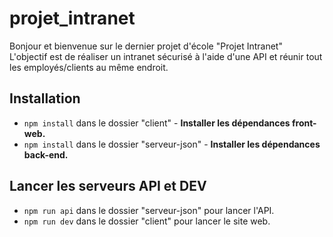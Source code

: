 # projet_intranet

Bonjour et bienvenue sur le dernier projet d'école "Projet Intranet" <br>
L'objectif est de réaliser un intranet sécurisé à l'aide d'une API et réunir tout les employés/clients au même endroit.

## Installation
- ```npm install``` dans le dossier "client" - **Installer les dépendances front-web.**
- ```npm install``` dans le dossier "serveur-json" - **Installer les dépendances back-end.**

## Lancer les serveurs API et DEV
- ```npm run api``` dans le dossier "serveur-json" pour lancer l'API.
- ```npm run dev``` dans le dossier "client" pour lancer le site web.
